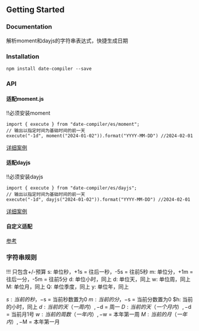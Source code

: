 ## Getting Started

### Documentation

解析moment和dayjs的字符串表达式，快捷生成日期

### Installation

```console
npm install date-compiler --save
```

### API

#### 适配moment.js
!!必须安装moment
```
import { execute } from "date-compiler/es/moment";
// 输出以指定时间为基础时间的前一天
execute("-1d", moment("2024-01-02")).format("YYYY-MM-DD") //2024-02-01
```
[详细案例](./src/__test__/moment.test.ts)

#### 适配dayjs
!!必须安装dayjs
```
import { execute } from "date-compiler/es/dayjs";
// 输出以指定时间为基础时间的前一天
execute("-1d", dayjs("2024-01-02")).format("YYYY-MM-DD") //2024-02-01
```
[详细案例](./src/__test__/dayjs.test.ts)

#### 自定义适配

[参考](./src/moment.ts)

### 字符串规则

!!! 只包含+/-预算
s: 单位秒，+1s = 往后一秒，-5s = 往前5秒
m: 单位分，+1m = 往后一分，-5m = 往前5分
d: 单位小时，同上
d: 单位天，同上
w: 单位周，同上
M: 单位月，同上
Q: 单位季度，同上
y: 单位年，同上

$s: 当前的秒，-$s = 当前秒数置为0
$m: 当前的分，-$s = 当前分数置为0
$h: 当前的小时，同上
$d: 当前的天（一周内）,-$d = 周一
$D: 当前的天（一个月内）,-$d = 当前月1号
$w: 当前的周数（一年内）,-$w = 本年第一周
$M: 当前的月（一年内）,-$M = 本年第一月